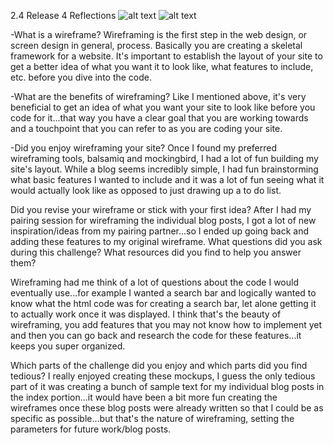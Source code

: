 2.4 Release 4 Reflections
![alt text](/users/chrislamkin/cjwired57.github.io/imgs/wireframe-index.png "Wireframe index")
![alt text](/users/chrislamkin/cjwired57.github.io/imgs/wireframe-blog-index.png "Wireframe blog index")


-What is a wireframe?
Wireframing is the first step in the web design, or screen design in general, process.  Basically you are creating a skeletal framework for a website.  It's important to establish the layout of your site to get a better idea of what you want it to look like, what features to include, etc. before you dive into the code.


-What are the benefits of wireframing?
Like I mentioned above, it's very beneficial to get an idea of what you want your site to look like before you code for it...that way you have a clear goal that you are working towards and a touchpoint that you can refer to as you are coding your site.


-Did you enjoy wireframing your site?
Once I found my preferred wireframing tools, balsamiq and mockingbird, I had a lot of fun building my site's layout.  While a blog seems incredibly simple, I had fun brainstorming what basic features I wanted to include and it was a lot of fun seeing what it would actually look like as opposed to just drawing up a to do list.


Did you revise your wireframe or stick with your first idea?
After I had my pairing session for wireframing the individual blog posts, I got a lot of new inspiration/ideas from my pairing partner...so I ended up going back and adding these features to my original wireframe.
What questions did you ask during this challenge? What resources did you find to help you answer them?


Wireframing had me think of a lot of questions about the code I would eventually use...for example I wanted a search bar and logically wanted to know what the html code was for creating a search bar, let alone getting it to actually work once it was displayed.  I think that's the beauty of wireframing, you add features that you may not know how to implement yet and then you can go back and research the code for these features...it keeps you super organized.


Which parts of the challenge did you enjoy and which parts did you find tedious?
I really enjoyed creating these mockups, I guess the only tedious part of it was creating a bunch of sample text for my individual blog posts in the index portion...it would have been a bit more fun creating the wireframes once these blog posts were already written so that I could be as specific as possible...but that's the nature of wireframing, setting the parameters for future work/blog posts.